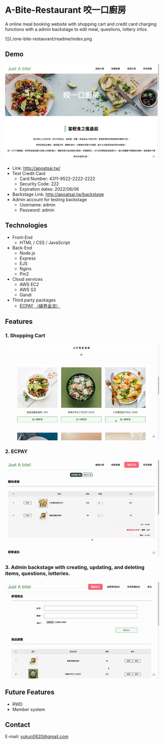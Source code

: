 # A-Bite-Restaurant 咬一口廚房
A online meal booking website with shopping cart and credit card charging functions with a admin backstage to edit meal, questions, lottery infos.

![](./one-bite-restaurant/readme/index.png

## Demo
![](https://github.com/ykf2020/One-Bite-Restaurant/blob/main/README/index.png?raw=true)
- Link: http://apoatsai.tw/
- Test Credit Card
    - Card Number: 4311-9522-2222-2222
    - Security Code: 222
    - Expiration dates: 2022/06/06
- Backstage Link: http://apoatsai.tw/backstage
- Admin account for testing backstage
    - Username: admin
    - Password: admin

## Technologies
- Front-End
    - HTML / CSS / JavaScript
- Back-End
    - Node.js
    - Express
    - EJS
    - Nginx
    - Pm2
- Cloud services
    - AWS EC2
    - AWS S3
    - Gandi
- Third party packages
    - [ECPAY （綠界金流）](https://www.ecpay.com.tw/)

## Features
### 1. Shopping Cart
![](https://github.com/ykf2020/One-Bite-Restaurant/blob/main/README/001.gif?raw=true)

### 2. ECPAY
![](https://github.com/ykf2020/One-Bite-Restaurant/blob/main/README/002.gif?raw=true)

### 3. Admin backstage with creating, updating, and deleting items, questions, lotteries.
![](https://github.com/ykf2020/One-Bite-Restaurant/blob/main/README/003.gif?raw=true)

## Future Features
- RWD
- Member system

## Contact
E-mail: yukun0620@gmail.com
